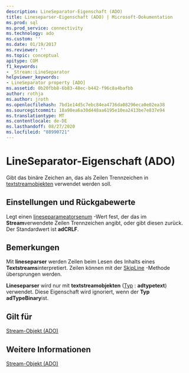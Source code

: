 ```yaml
---
description: LineSeparator-Eigenschaft (ADO)
title: Lineseparser-Eigenschaft (ADO) | Microsoft-Dokumentation
ms.prod: sql
ms.prod_service: connectivity
ms.technology: ado
ms.custom: ''
ms.date: 01/19/2017
ms.reviewer: ''
ms.topic: conceptual
apitype: COM
f1_keywords:
- _Stream::LineSeparator
helpviewer_keywords:
- LineSeparator property [ADO]
ms.assetid: 0b20fbb8-6b83-48ec-b442-f96c8a4bafbb
author: rothja
ms.author: jroth
ms.openlocfilehash: 7bd1e14d5c7ebc84ea4736da08296eca0e02ea38
ms.sourcegitcommit: 18a98ea6a30d448aa6195e10ea2413be7e837e94
ms.translationtype: MT
ms.contentlocale: de-DE
ms.lasthandoff: 08/27/2020
ms.locfileid: "88990721"
---
```

# <a name="lineseparator-property-ado"></a>LineSeparator-Eigenschaft (ADO)
Gibt das binäre Zeichen an, das als Zeilen Trennzeichen in [textstreamobjekten](./stream-object-ado.md) verwendet werden soll.  
  
## <a name="settings-and-return-values"></a>Einstellungen und Rückgabewerte  
 Legt einen [lineseparameatorsenum](./lineseparatorsenum.md) -Wert fest, der das im **Stream**verwendete Zeilen Trennzeichen angibt, oder gibt diesen zurück. Der Standardwert ist **adCRLF**.  
  
## <a name="remarks"></a>Bemerkungen  
 Mit **lineseparser** werden Zeilen beim Lesen des Inhalts eines **Textstreams**interpretiert. Zeilen können mit der [SkipLine](./skipline-method.md) -Methode übersprungen werden.  
  
 **Lineseparser** wird nur mit **textstreamobjekten** ([Typ](./type-property-ado-stream.md) : **adtypetext**) verwendet. Diese Eigenschaft wird ignoriert, wenn der **Typ** **adTypeBinary**ist.  
  
## <a name="applies-to"></a>Gilt für  
 [Stream-Objekt (ADO)](./stream-object-ado.md)  
  
## <a name="see-also"></a>Weitere Informationen  
 [Stream-Objekt (ADO)](./stream-object-ado.md)